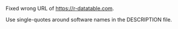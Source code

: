 
Fixed wrong URL of https://r-datatable.com.

Use single-quotes around software names in the DESCRIPTION file.
